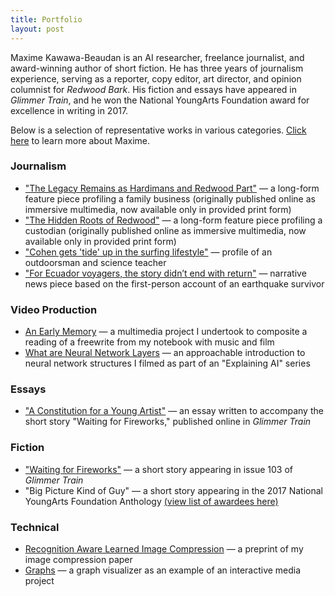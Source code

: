```yaml
---
title: Portfolio
layout: post
---
```

Maxime Kawawa-Beaudan is an AI researcher, freelance journalist, and award-winning author of short fiction.
He has three years of journalism experience, serving as a reporter, copy editor, art director, and opinion columnist for _Redwood Bark_. His fiction and essays have appeared in _Glimmer Train_, and he won the National YoungArts Foundation award for excellence in writing in 2017.

Below is a selection of representative works in various categories. [Click here][about] to learn more about Maxime.

<h3> Journalism </h3>
<ul>
  <li><a href="https://issuu.com/redwoodbark/docs/merged__17_/12">"The Legacy Remains as Hardimans and Redwood Part"</a> — a long-form feature piece profiling a family business (originally published online as immersive multimedia, now available only in provided print form)</li>
  <li><a href="https://issuu.com/redwoodbark/docs/september2016/14">"The Hidden Roots of Redwood"</a> — a long-form feature piece profiling a custodian (originally published online as immersive multimedia, now available only in provided print form)</li>
  <li><a href="https://redwoodbark.org/33969/culture/cohen-surfing-lifestyle/">"Cohen gets 'tide' up in the surfing lifestyle"</a> — profile of an outdoorsman and science teacher</li>
  <li><a href="https://redwoodbark.org/27885/culture/ecuador-voyagers-story-didnt-end-return/">"For Ecuador voyagers, the story didn’t end with return"</a> — narrative news piece based on the first-person account of an earthquake survivor </li>
  </ul>

<h3> Video Production </h3>
<ul>
  <li><a href="https://youtu.be/qUAGxEM5G9g">An Early Memory</a> — a multimedia project I undertook to composite a reading of a freewrite from my notebook with music and film </li>
  <li><a href="https://youtu.be/5tGzJV4T0tQ">What are Neural Network Layers</a> — an approachable introduction to neural network structures I filmed as part of an "Explaining AI" series </li>
  </ul>

<h3> Essays </h3>
<ul>
  <li><a href="http://www.glimmertrain.com/bulletins/essays/b132beaudan.php">"A Constitution for a Young Artist"</a> — an essay written to accompany the short story "Waiting for Fireworks," published online in <em>Glimmer Train</em> </li>
  </ul>

<h3> Fiction </h3>
<ul>
  <li><a href="https://www.amazon.com/dp/1595530525/ref=cm_sw_em_r_mt_dp_S8E4T2M8YJCPQNS16920">"Waiting for Fireworks"</a> — a short story appearing in issue 103 of <em>Glimmer Train</em> </li>
  <li>"Big Picture Kind of Guy" — a short story appearing in the 2017 National YoungArts Foundation Anthology <a href="https://youngarts.org/wp-content/uploads/2021/06/2017-youngarts-winners-award-level.pdf">(view list of awardees here)</a></li>
  </ul>

  <h3> Technical </h3>
  <ul>
    <li>
      <a href="http://www-video.eecs.berkeley.edu/papers/mkawawa/RECOGNITION-AWARE%20LEARNED%20IMAGE%20COMPRESSION.pdf">Recognition Aware Learned Image Compression</a> — a preprint of my image compression paper
      </li>
    <li>
      <a href="https://maximejkb.github.io/graphs/">Graphs</a> — a graph visualizer as an example of an interactive media project
      </li>
    </ul>

[about]: about.markdown
[gt_essay]: http://www.glimmertrain.com/bulletins/essays/b132beaudan.php
